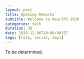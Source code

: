 ```yaml
---
layout: post
title: Opening Remarks 
subtitle: Welcome to NeurIPS 2020
categories: talk
duration: 30
date: 2020-12-06T10:00:00JST
tags: [talk, social, day1]
---
```


To be determined.
